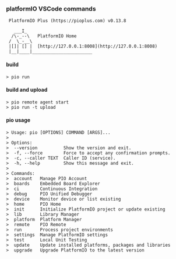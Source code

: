 ### platformIO VSCode commands

	 PlatformIO Plus (https://pioplus.com) v0.13.8

	   ___I_
	  /\-_--\   PlatformIO Home
	 /  \_-__\
	 |[]| [] |  [http://127.0.0.1:8008](http://127.0.0.1:8008)
	 |__|____|_______________________

#### build
	> pio run

#### build and upload
	> pio remote agent start
	> pio run -t upload


#### pio usage
	> Usage: pio [OPTIONS] COMMAND [ARGS]...
	> 
	> Options:
	>  --version          Show the version and exit.
	>  -f, --force        Force to accept any confirmation prompts.
	>  -c, --caller TEXT  Caller ID (service).
	>  -h, --help         Show this message and exit.
	> 
	> Commands:
	>  account   Manage PIO Account
	>  boards    Embedded Board Explorer
	>  ci        Continuous Integration
	>  debug     PIO Unified Debugger
	>  device    Monitor device or list existing
	>  home      PIO Home
	>  init      Initialize PlatformIO project or update existing
	>  lib       Library Manager
	>  platform  Platform Manager
	>  remote    PIO Remote
	>  run       Process project environments
	>  settings  Manage PlatformIO settings
	>  test      Local Unit Testing
	>  update    Update installed platforms, packages and libraries
	>  upgrade   Upgrade PlatformIO to the latest version
